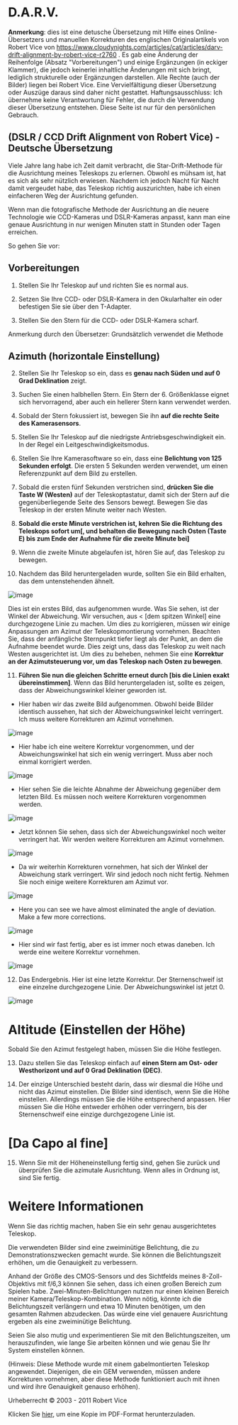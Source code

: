 # D.A.R.V.

**Anmerkung**: dies ist eine detusche Übersetzung mit Hilfe eines Online-Übersetzers und manuellen Korrekturen des englischen Originalartikels von Robert Vice von https://www.cloudynights.com/articles/cat/articles/darv-drift-alignment-by-robert-vice-r2760 . Es gab eine Änderung der Reihenfolge (Absatz "Vorbereitungen") und einige Ergänzungen (in eckiger Klammer), die jedoch keinerlei inhaltliche Änderungen mit sich bringt, lediglich strukturelle oder Ergänzungen darstellen. Alle Rechte (auch der Bilder) liegen bei Robert Vice. Eine Vervielfältigung dieser Übersetzung oder Auszüge daraus sind daher nicht gestattet. Haftungsausschluss: Ich übernehme keine Verantwortung für Fehler, die durch die Verwendung dieser Übersetzung entstehen. Diese Seite ist nur für den persönlichen Gebrauch. 

## (DSLR / CCD Drift Alignment von Robert Vice) - Deutsche Übersetzung

Viele Jahre lang habe ich Zeit damit verbracht, die Star-Drift-Methode für die Ausrichtung meines Teleskops zu erlernen.  Obwohl es mühsam ist, hat es sich als sehr nützlich erwiesen.  Nachdem ich jedoch Nacht für Nacht damit vergeudet habe, das Teleskop richtig auszurichten, habe ich einen einfacheren Weg der Ausrichtung gefunden.

Wenn man die fotografische Methode der Ausrichtung an die neuere Technologie wie CCD-Kameras und DSLR-Kameras anpasst, kann man eine genaue Ausrichtung in nur wenigen Minuten statt in Stunden oder Tagen erreichen.

So gehen Sie vor: 

## Vorbereitungen

1. Stellen Sie Ihr Teleskop auf und richten Sie es normal aus.

2. Setzen Sie Ihre CCD- oder DSLR-Kamera in den Okularhalter ein oder befestigen Sie sie über den T-Adapter.

3. Stellen Sie den Stern für die CCD- oder DSLR-Kamera scharf.

Anmerkung durch den Übersetzer: Grundsätzlich verwendet die Methode 


## Azimuth (horizontale Einstellung)

2. Stellen Sie Ihr Teleskop so ein, dass es **genau nach Süden und auf 0 Grad Deklination** zeigt.

3. Suchen Sie einen halbhellen Stern.  Ein Stern der 6. Größenklasse eignet sich hervorragend, aber auch ein hellerer Stern kann verwendet werden.

4. Sobald der Stern fokussiert ist, bewegen Sie ihn **auf die rechte Seite des Kamerasensors**.

5. Stellen Sie Ihr Teleskop auf die niedrigste Antriebsgeschwindigkeit ein.  In der Regel ein Leitgeschwindigkeitsmodus.

6. Stellen Sie Ihre Kamerasoftware so ein, dass eine **Belichtung von 125 Sekunden erfolgt**.  Die ersten 5 Sekunden werden verwendet, um einen Referenzpunkt auf dem Bild zu erstellen.

7. Sobald die ersten fünf Sekunden verstrichen sind, **drücken Sie die Taste W (Westen)** auf der Teleskoptastatur, damit sich der Stern auf die gegenüberliegende Seite des Sensors bewegt. Bewegen Sie das Teleskop in der ersten Minute weiter nach Westen.  

8. **Sobald die erste Minute verstrichen ist, kehren Sie die Richtung des Teleskops sofort um[, und behalten die Bewegung nach Osten (Taste E) bis zum Ende der Aufnahme für die zweite Minute bei]**

9. Wenn die zweite Minute abgelaufen ist, hören Sie auf, das Teleskop zu bewegen.

10. Nachdem das Bild heruntergeladen wurde, sollten Sie ein Bild erhalten, das dem untenstehenden ähnelt.

![image](https://github.com/apos/d_a_r_v/assets/456034/48e8a3ed-07aa-48c4-82b9-1adbc3d02c2e)

Dies ist ein erstes Bild, das aufgenommen wurde.  Was Sie sehen, ist der Winkel der Abweichung. Wir versuchen, aus < [dem spitzen Winkel] eine durchgezogene Linie zu machen.  Um dies zu korrigieren, müssen wir einige Anpassungen am Azimut der Teleskopmontierung vornehmen.  Beachten Sie, dass der anfängliche Sternpunkt tiefer liegt als der Punkt, an dem die Aufnahme beendet wurde.  Dies zeigt uns, dass das Teleskop zu weit nach Westen ausgerichtet ist.  Um dies zu beheben, nehmen Sie eine **Korrektur an der Azimutsteuerung vor, um das Teleskop nach Osten zu bewegen**.


11. **Führen Sie nun die gleichen Schritte erneut durch [bis die Linien exakt übereinstimmen]**.  Wenn das Bild heruntergeladen ist, sollte es zeigen, dass der Abweichungswinkel kleiner geworden ist.

- Hier haben wir das zweite Bild aufgenommen.  Obwohl beide Bilder identisch aussehen, hat sich der Abweichungswinkel leicht verringert.  Ich muss weitere Korrekturen am Azimut vornehmen.

![image](https://github.com/apos/d_a_r_v/assets/456034/19b85bb7-23dd-4d24-b58d-3dd13a7a88c5)

- Hier habe ich eine weitere Korrektur vorgenommen, und der Abweichungswinkel hat sich ein wenig verringert.  Muss aber noch einmal korrigiert werden.
 
![image](https://github.com/apos/d_a_r_v/assets/456034/cd5a7f20-51da-4e49-a64e-24757b35f393)


- Hier sehen Sie die leichte Abnahme der Abweichung gegenüber dem letzten Bild.  Es müssen noch weitere Korrekturen vorgenommen werden.
 
![image](https://github.com/apos/d_a_r_v/assets/456034/928e4bf2-6f4b-488d-bcf2-527579f1f4b4)


- Jetzt können Sie sehen, dass sich der Abweichungswinkel noch weiter verringert hat.  Wir werden weitere Korrekturen am Azimut vornehmen.

![image](https://github.com/apos/d_a_r_v/assets/456034/98b7636b-c3f9-4f0e-9386-e74cac3454bd)


- Da wir weiterhin Korrekturen vornehmen, hat sich der Winkel der Abweichung stark verringert.  Wir sind jedoch noch nicht fertig.  Nehmen Sie noch einige weitere Korrekturen am Azimut vor.

![image](https://github.com/apos/d_a_r_v/assets/456034/5f8995dc-30bc-43e7-85df-457b063fec6a)

- Here you can see we have almost eliminated the angle of deviation.  Make a few more corrections.

![image](https://github.com/apos/d_a_r_v/assets/456034/f66d3e1f-1a87-4c1c-a040-4ddc8008fb6a)


- Hier sind wir fast fertig, aber es ist immer noch etwas daneben.  Ich werde eine weitere Korrektur vornehmen.

![image](https://github.com/apos/d_a_r_v/assets/456034/e13be248-b579-4119-a999-24ba3e5d0473)

12. Das Endergebnis.
Hier ist eine letzte Korrektur.  Der Sternenschweif ist eine einzelne durchgezogene Linie.  Der Abweichungswinkel ist jetzt 0.

![image](https://github.com/apos/d_a_r_v/assets/456034/c9b0bb31-791b-4e2a-a8c8-d46173f728e2)


# Altitude (Einstellen der Höhe)
Sobald Sie den Azimut festgelegt haben, müssen Sie die Höhe festlegen.  

13. Dazu stellen Sie das Teleskop einfach auf **einen Stern am Ost- oder Westhorizont und auf 0 Grad Deklination (DEC)**.

14. Der einzige Unterschied besteht darin, dass wir diesmal die Höhe und nicht das Azimut einstellen.  Die Bilder sind identisch, wenn Sie die Höhe einstellen.  Allerdings müssen Sie die Höhe entsprechend anpassen.  Hier müssen Sie die Höhe entweder erhöhen oder verringern, bis der Sternenschweif eine einzige durchgezogene Linie ist.  

# [Da Capo al fine]

15. Wenn Sie mit der Höheneinstellung fertig sind, gehen Sie zurück und überprüfen Sie die azimutale Ausrichtung.  Wenn alles in Ordnung ist, sind Sie fertig.

# Weitere Informationen

Wenn Sie das richtig machen, haben Sie ein sehr genau ausgerichtetes Teleskop. 

Die verwendeten Bilder sind eine zweiminütige Belichtung, die zu Demonstrationszwecken gemacht wurde.  Sie können die Belichtungszeit erhöhen, um die Genauigkeit zu verbessern.

Anhand der Größe des CMOS-Sensors und des Sichtfelds meines 8-Zoll-Objektivs mit f/6,3 können Sie sehen, dass ich einen großen Bereich zum Spielen habe.  Zwei-Minuten-Belichtungen nutzen nur einen kleinen Bereich meiner Kamera/Teleskop-Kombination.  Wenn nötig, könnte ich die Belichtungszeit verlängern und etwa 10 Minuten benötigen, um den gesamten Rahmen abzudecken.  Das würde eine viel genauere Ausrichtung ergeben als eine zweiminütige Belichtung.

Seien Sie also mutig und experimentieren Sie mit den Belichtungszeiten, um herauszufinden, wie lange Sie arbeiten können und wie genau Sie Ihr System einstellen können.

(Hinweis: Diese Methode wurde mit einem gabelmontierten Teleskop angewendet.  Diejenigen, die ein GEM verwenden, müssen andere Korrekturen vornehmen, aber diese Methode funktioniert auch mit ihnen und wird ihre Genauigkeit genauso erhöhen).

Urheberrecht © 2003 - 2011
Robert Vice

Klicken Sie [hier](http://rcfotos.selfip.net/darv/DARV.pdf), um eine Kopie im PDF-Format herunterzuladen.
